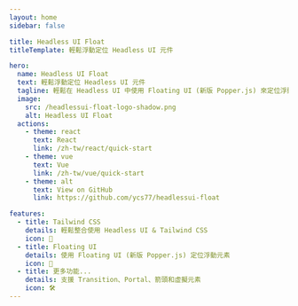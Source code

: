 ```yaml
---
layout: home
sidebar: false

title: Headless UI Float
titleTemplate: 輕鬆浮動定位 Headless UI 元件

hero:
  name: Headless UI Float
  text: 輕鬆浮動定位 Headless UI 元件
  tagline: 輕鬆在 Headless UI 中使用 Floating UI (新版 Popper.js) 來定位浮動元素
  image:
    src: /headlessui-float-logo-shadow.png
    alt: Headless UI Float
  actions:
    - theme: react
      text: React
      link: /zh-tw/react/quick-start
    - theme: vue
      text: Vue
      link: /zh-tw/vue/quick-start
    - theme: alt
      text: View on GitHub
      link: https://github.com/ycs77/headlessui-float

features:
  - title: Tailwind CSS
    details: 輕鬆整合使用 Headless UI & Tailwind CSS
    icon: 💙
  - title: Floating UI
    details: 使用 Floating UI (新版 Popper.js) 定位浮動元素
    icon: 💬
  - title: 更多功能...
    details: 支援 Transition、Portal、箭頭和虛擬元素
    icon: 🛠️
---
```


<HomeSponsors
  message="贊助商"
  action-text="加入贊助商"
  action-link="https://www.patreon.com/ycs77"
/>
